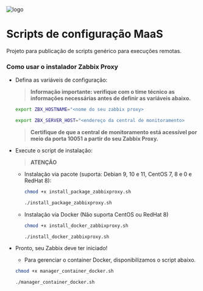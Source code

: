![logo](https://assets.zabbix.com/img/logo/zabbix_logo_500x131.png)

# Scripts de configuração MaaS

Projeto para publicação de scripts genérico para execuções remotas. 


### Como usar o instalador Zabbix Proxy

- Defina as variáveis de configuração:

  > **Informação importante: verifique com o time técnico as informações necessárias antes de definir as variáveis abaixo.**

  ```bash
  export ZBX_HOSTNAME="<nome do seu zabbix proxy>
  ```
  ```bash
  export ZBX_SERVER_HOST="<endereço da central de monitoramento>
  ```
  > **Certifique de que a central de monitoramento está acessível por meio da porta 10051 a partir do seu Zabbix Proxy.**

- Execute o script de instalação:

    > **ATENÇÃO**
  - Instalação via pacote (suporta: Debian 9, 10 e 11, CentOS 7, 8 e 0 e RedHat 8):

    ```bash
    chmod +x install_package_zabbixproxy.sh
    ```
    ```bash
    ./install_package_zabbixproxy.sh
    ```

  - Instalação via Docker (Não suporta CentOS ou RedHat 8)

    ```bash
    chmod +x install_docker_zabbixproxy.sh
    ```
    ```bash
    ./install_docker_zabbixproxy.sh
    ```

- Pronto, seu Zabbix deve ter iniciado! 

  - Para gerenciar o container Docker, disponibilizamos o script abaixo.

  ```bash
  chmod +x manager_container_docker.sh
  ```
  ```bash
  ./manager_container_docker.sh
  ```
